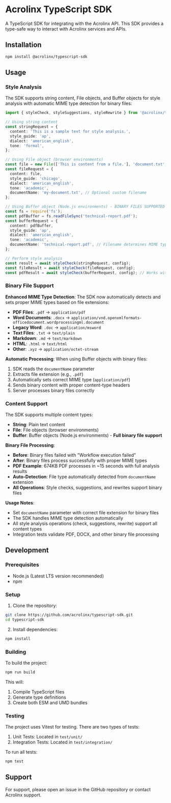 # Acrolinx TypeScript SDK

A TypeScript SDK for integrating with the Acrolinx API. This SDK provides a type-safe way to interact with Acrolinx services and APIs.

## Installation

```bash
npm install @acrolinx/typescript-sdk
```

## Usage

### Style Analysis

The SDK supports string content, File objects, and Buffer objects for style analysis with automatic MIME type detection for binary files:

```typescript
import { styleCheck, styleSuggestions, styleRewrite } from '@acrolinx/typescript-sdk';

// Using string content
const stringRequest = {
  content: 'This is a sample text for style analysis.',
  style_guide: 'ap',
  dialect: 'american_english',
  tone: 'formal',
};

// Using File object (browser environments)
const file = new File(['This is content from a file.'], 'document.txt', { type: 'text/plain' });
const fileRequest = {
  content: file,
  style_guide: 'chicago',
  dialect: 'american_english',
  tone: 'academic',
  documentName: 'my-document.txt', // Optional custom filename
};

// Using Buffer object (Node.js environments) - BINARY FILES SUPPORTED
const fs = require('fs');
const pdfBuffer = fs.readFileSync('technical-report.pdf');
const bufferRequest = {
  content: pdfBuffer,
  style_guide: 'ap',
  dialect: 'american_english',
  tone: 'academic',
  documentName: 'technical-report.pdf', // Filename determines MIME type
};

// Perform style analysis
const result = await styleCheck(stringRequest, config);
const fileResult = await styleCheck(fileRequest, config);
const pdfResult = await styleCheck(bufferRequest, config); // Works with PDFs!
```

### Binary File Support

**Enhanced MIME Type Detection**: The SDK now automatically detects and sets proper MIME types based on file extensions:

- **PDF Files**: `.pdf` → `application/pdf`
- **Word Documents**: `.docx` → `application/vnd.openxmlformats-officedocument.wordprocessingml.document`
- **Legacy Word**: `.doc` → `application/msword`
- **Text Files**: `.txt` → `text/plain`
- **Markdown**: `.md` → `text/markdown`
- **HTML**: `.html` → `text/html`
- **Other**: `.xyz` → `application/octet-stream`

**Automatic Processing**: When using Buffer objects with binary files:
1. SDK reads the `documentName` parameter
2. Extracts file extension (e.g., `.pdf`)
3. Automatically sets correct MIME type (`application/pdf`)
4. Sends binary content with proper content-type headers
5. Server processes binary files correctly

### Content Support

The SDK supports multiple content types:

- **String**: Plain text content
- **File**: File objects (browser environments)  
- **Buffer**: Buffer objects (Node.js environments) - **Full binary file support**

**Binary File Processing**:
- **Before**: Binary files failed with "Workflow execution failed"
- **After**: Binary files process successfully with proper MIME types
- **PDF Example**: 674KB PDF processes in ~15 seconds with full analysis results
- **Auto-Detection**: File type automatically detected from `documentName` extension
- **All Operations**: Style checks, suggestions, and rewrites support binary files

**Usage Notes**:
- Set `documentName` parameter with correct file extension for binary files
- The SDK handles MIME type detection automatically
- All style analysis operations (check, suggestions, rewrite) support all content types
- Integration tests validate PDF, DOCX, and other binary file processing

## Development

### Prerequisites

- Node.js (Latest LTS version recommended)
- npm

### Setup

1. Clone the repository:

```bash
git clone https://github.com/acrolinx/typescript-sdk.git
cd typescript-sdk
```

2. Install dependencies:

```bash
npm install
```

### Building

To build the project:

```bash
npm run build
```

This will:

1. Compile TypeScript files
2. Generate type definitions
3. Create both ESM and UMD bundles

### Testing

The project uses Vitest for testing. There are two types of tests:

1. Unit Tests: Located in `test/unit/`
2. Integration Tests: Located in `test/integration/`

To run all tests:

```bash
npm test
```

## Support

For support, please open an issue in the GitHub repository or contact Acrolinx support.
